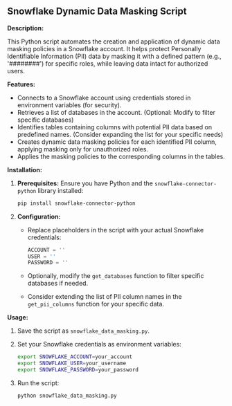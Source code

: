 ## Snowflake Dynamic Data Masking Script

**Description:**

This Python script automates the creation and application of dynamic data masking policies in a Snowflake account. It helps protect Personally Identifiable Information (PII) data by masking it with a defined pattern (e.g., '########') for specific roles, while leaving data intact for authorized users.

**Features:**

- Connects to a Snowflake account using credentials stored in environment variables (for security).
- Retrieves a list of databases in the account. (Optional: Modify to filter specific databases)
- Identifies tables containing columns with potential PII data based on predefined names. (Consider expanding the list for your specific needs)
- Creates dynamic data masking policies for each identified PII column, applying masking only for unauthorized roles.
- Applies the masking policies to the corresponding columns in the tables.

**Installation:**

1. **Prerequisites:** Ensure you have Python and the `snowflake-connector-python` library installed:

   ```bash
   pip install snowflake-connector-python
   ```

2. **Configuration:**

   - Replace placeholders in the script with your actual Snowflake credentials:

     ```python
     ACCOUNT = ''
     USER = ''
     PASSWORD = ''
     ```

   - Optionally, modify the `get_databases` function to filter specific databases if needed.
   - Consider extending the list of PII column names in the `get_pii_columns` function for your specific data.

**Usage:**

1. Save the script as `snowflake_data_masking.py`.
2. Set your Snowflake credentials as environment variables:

   ```bash
   export SNOWFLAKE_ACCOUNT=your_account
   export SNOWFLAKE_USER=your_username
   export SNOWFLAKE_PASSWORD=your_password
   ```

3. Run the script:

   ```bash
   python snowflake_data_masking.py
   ```

